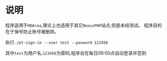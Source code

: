# 说明
程序适用于`HDArea`,理论上也适用于其它`NexusPHP`站点,但是未经测试。
程序目的在于保号防止账号被删除。

执行`./pt-sign-in --user test --pasword 123456`

其中`test`为用户名,`123456`为密码,程序会在每日09:00点自动登录并签到